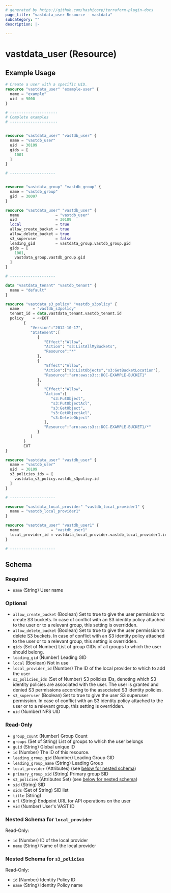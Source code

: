 ```yaml
---
# generated by https://github.com/hashicorp/terraform-plugin-docs
page_title: "vastdata_user Resource - vastdata"
subcategory: ""
description: |-
  
---
```


# vastdata_user (Resource)



## Example Usage

```terraform
# Create a user with a specific UID.
resource "vastdata_user" "example-user" {
  name = "example"
  uid  = 9000
}

# ---------------------
# Complete examples
# ---------------------


resource "vastdata_user" "vastdb_user" {
  name = "vastdb_user"
  uid  = 30109
  gids = [
    1001
  ]
}

# --------------------


resource "vastdata_group" "vastdb_group" {
  name = "vastdb_group"
  gid  = 30097
}

resource "vastdata_user" "vastdb_user" {
  name                = "vastdb_user"
  uid                 = 30109
  local               = true
  allow_create_bucket = true
  allow_delete_bucket = true
  s3_superuser        = false
  leading_gid         = vastdata_group.vastdb_group.gid
  gids = [
    1001,
    vastdata_group.vastdb_group.gid
  ]
}

# --------------------

data "vastdata_tenant" "vastdb_tenant" {
  name = "default"
}

resource "vastdata_s3_policy" "vastdb_s3policy" {
  name      = "vastdb_s3policy"
  tenant_id = data.vastdata_tenant.vastdb_tenant.id
  policy    = <<EOT
        {
           "Version":"2012-10-17",
           "Statement":[
              {
                 "Effect":"Allow",
                 "Action": "s3:ListAllMyBuckets",
                 "Resource":"*"
              },
              {
                 "Effect":"Allow",
                 "Action":["s3:ListObjects","s3:GetBucketLocation"],
                 "Resource":"arn:aws:s3:::DOC-EXAMPLE-BUCKET1"
              },
              {
                 "Effect":"Allow",
                 "Action":[
                    "s3:PutObject",
                    "s3:PutObjectAcl",
                    "s3:GetObject",
                    "s3:GetObjectAcl",
                    "s3:DeleteObject"
                 ],
                 "Resource":"arn:aws:s3:::DOC-EXAMPLE-BUCKET1/*"
              }
           ]
        }
        EOT
}

resource "vastdata_user" "vastdb_user" {
  name = "vastdb_user"
  uid  = 30109
  s3_policies_ids = [
    vastdata_s3_policy.vastdb_s3policy.id
  ]
}

# --------------------

resource "vastdata_local_provider" "vastdb_local_provider1" {
  name = "vastdb_local_provider1"
}

resource "vastdata_user" "vastdb_user1" {
  name              = "vastdb_user1"
  local_provider_id = vastdata_local_provider.vastdb_local_provider1.id
}

# --------------------
```

<!-- schema generated by tfplugindocs -->
## Schema

### Required

- `name` (String) User name

### Optional

- `allow_create_bucket` (Boolean) Set to true to give the user permission to create S3 buckets. In case of conflict with an S3 identity policy attached to the user or to a relevant group, this setting is overridden.
- `allow_delete_bucket` (Boolean) Set to true to give the user permission to delete S3 buckets. In case of conflict with an S3 identity policy attached to the user or to a relevant group, this setting is overridden.
- `gids` (Set of Number) List of group GIDs of all groups to which the user should belong.
- `leading_gid` (Number) Leading GID
- `local` (Boolean) Not in use
- `local_provider_id` (Number) The ID of the local provider to which to add the user
- `s3_policies_ids` (Set of Number) S3 policies IDs, denoting which S3 identity policies are associated with the user. The user is granted and denied S3 permissions according to the associated S3 identity policies.
- `s3_superuser` (Boolean) Set to true to give the user S3 superuser permission. In case of conflict with an S3 identity policy attached to the user or to a relevant group, this setting is overridden.
- `uid` (Number) NFS UID

### Read-Only

- `group_count` (Number) Group Count
- `groups` (Set of String) List of groups to which the user belongs
- `guid` (String) Global unique ID
- `id` (Number) The ID of this resource.
- `leading_group_gid` (Number) Leading Group GID
- `leading_group_name` (String) Leading Group
- `local_provider` (Attributes) (see [below for nested schema](#nestedatt--local_provider))
- `primary_group_sid` (String) Primary group SID
- `s3_policies` (Attributes Set) (see [below for nested schema](#nestedatt--s3_policies))
- `sid` (String) SID
- `sids` (Set of String) SID list
- `title` (String)
- `url` (String) Endpoint URL for API operations on the user
- `vid` (Number) User's VAST ID

<a id="nestedatt--local_provider"></a>
### Nested Schema for `local_provider`

Read-Only:

- `id` (Number) ID of the local provider
- `name` (String) Name of the local provider


<a id="nestedatt--s3_policies"></a>
### Nested Schema for `s3_policies`

Read-Only:

- `id` (Number) Identity Policy ID
- `name` (String) Identity Policy name
